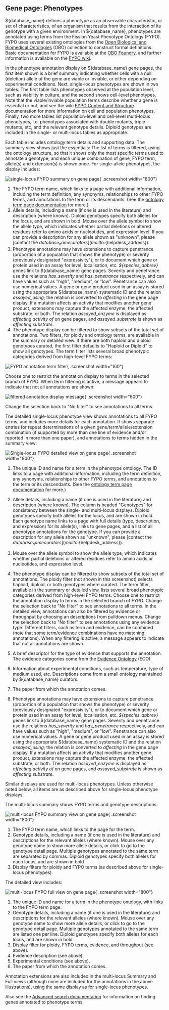 ## Gene page: Phenotypes

${database_name} defines a phenotype as an observable characteristic, or set of
characteristics, of an organism that results from the interaction of
its genotype with a given environment. In ${database_name}, phenotypes are
annotated using terms from the Fission Yeast Phenotype Ontology
(FYPO). FYPO uses several existing ontologies from the 
[Open Biological and Biomedical Ontologies](http://obofoundry.org/) (OBO)
collection to construct formal definitions. Basic documentation for
FYPO is available at the [OBO Foundry](http://obofoundry.org/ontology/fypo.html), and further
information is available on the [FYPO wiki](https://github.com/pombase/fypo/wiki/Fission-Yeast-Phenotype-Ontology-(FYPO)).

In the phenotype annotation display on ${database_name} gene pages, the first
item shown is a brief summary indicating whether cells with a null
(deletion) allele of the gene are viable or inviable, or either
depending on experimental conditions. Next, single-locus phenotypes
are shown in two tables. The first table lists phenotypes observed at
the population level, such as viability in culture, and the second
shows cell-level phenotypes. Note that the viable/inviable population
terms describe whether a gene is essential or not, and see the wiki
[FYPO Content and Structure](https://github.com/pombase/fypo/wiki/FYPO-Content-and-Structure)
documentation for more information on cell and population phenotypes.
Finally, two more tables list population-level and cell-level
multi-locus phenotypes, i.e. phenotypes associated with double
mutants, triple mutants, etc, and the relevant genotype
details. Diploid genotypes are included in the single- or multi-locus
tables as appropriate.

Each table includes ontology term details and supporting data. The
summary view shows just the essentials: The list of terms is filtered,
using the ontology structure, so that it shows only the most specific
terms used to annotate a genotype, and each unique combination of
gene, FYPO term, allele(s) and extension(s) is shown once. For
single-allele phenotypes, the display includes:

![single-locus FYPO summary on gene page](assets/single_fypo_gene_page_summary.png){ .screenshot width="800"}

1.  The FYPO term name, which links to a page with additional
    information, including the term definition, any synonyms,
    relationships to other FYPO terms, and annotations to the term or
    its descendants. (See the [ontology term page documentation](/documentation/ontology-term-page) for more.)
2.  Allele details, including a name (if one is used in the
    literature) and description (where known). Diploid genotypes
    specify both alleles for the locus, and are shown in bold. Mouse
    over the allele symbol to show the allele type, which indicates
    whether partial deletions or altered residues refer to amino acids
    or nucleotides, and expression level. If you can provide a
    description for any allele shown as "unknown", please [contact the
    ${database_name} curators](mailto:${helpdesk_address}).
3.  Phenotype annotations may have extensions to capture penetrance
    (proportion of a population that shows the phenotype) or severity
    (previously designated "expressivity"), or to document which gene
    or protein used in an assay for level, localisation,
    etc. *${species_abbrev}* genes link to ${database_name} gene pages. Severity and
    penetrance use the relations *has\_severity* and *has\_penetrance*
    respectively, and can have values such as "high", "medium", or
    "low". Penetrance can also use numerical values. A gene or gene
    product used in an assay is stored using the appropriate ${database_name}
    systematic ID and the relation *assayed\_using*; the relation is
    converted to *affecting* in the gene page display. If a mutation
    affects an activity that modifies another gene product, extensions
    may capture the affected enzyme, the affected substrate, or
    both. The relation *assayed\_enzyme* is displayed as *affecting
    activity of* on gene pages, and *assayed\_substrate* is shown as
    *affecting substrate*.
4.  The phenotype display can be filtered to show subsets of the total
    set of annotations. Two filters, for ploidy and ontology terms,
    are available in the summary or detailed view. If there are both
    haploid and diploid genotypes curated, the first filter defaults
    to "Haploid or Diploid" to show all genotypes. The term filter
    lists several broad phenotypic categories derived from high-level
    FYPO terms:

![FYPO annotation term filter](assets/fypo_term_filter_pulldown.png){ .screenshot width="160"}

Choose one to restrict the annotation display to terms in the selected
branch of FYPO. When term filtering is active, a message appears to
indicate that not all annotations are shown:

![filtered annotation display message](assets/fypo_showing_n_annotations.png){ .screenshot width="600"}

Change the selection back to "No filter" to see annotations to all
terms.

The detailed single-locus phenotype view shows annotations to all FYPO
terms, and includes more details for each annotation. It shows
separate entries for repeat determinations of a given
gene/term/allele/extension combination (if supported by more than one
line of evidence and/or reported in more than one paper), and
annotations to terms hidden in the summary view:

![Single-locus FYPO detailed view on gene page](assets/single_fypo_gene_page_full.png){ .screenshot width="800"}

1.  The unique ID and name for a term in the phenotype ontology. The
    ID links to a page with additional information, including the term
    definition, any synonyms, relationships to other FYPO terms, and
    annotations to the term or its descendants. (See the [ontology term page documentation](/documentation/ontology-term-page) for
    more.)

2.  Allele details, including a name (if one is used in the
    literature) and description (where known). The column is headed
    "Genotypes" for consistency between the single- and multi-locus
    displays. Diploid genotypes specify both alleles for the locus,
    and are shown in bold. Each genotype name links to a page with
    full details (type, description, and expression) for its
    allele(s), links to gene pages, and a list of all phenotype
    annotations for the genotype. If you can provide a description for
    any allele shown as "unknown", please [contact the ${database_name}
    curators](mailto:${helpdesk_address}).
3.  Mouse over the allele symbol to show the allele type, which
    indicates whether partial deletions or altered residues refer to
    amino acids or nucleotides, and expression level.
4.  The phenotype display can be filtered to show subsets of the total
    set of annotations. The ploidy filter (not shown in this
    screenshot) selects haploid, diploid, or both genotypes where
    curated. The term filter, available in the summary or detailed
    view, lists several broad phenotypic categories derived from
    high-level FYPO terms. Choose one to restrict the annotation
    display to terms in the selected branch of FYPO. Change the
    selection back to "No filter" to see annotations to all terms. In
    the detailed view, annotations can also be filtered by evidence or
    throughput by choosing an descriptions from pulldown menus. Change
    the selection back to "No filter" to see annotations using any
    evidence type. Different filters, such as term and evidence, can
    be combined (note that some term/evidence combinations have no
    matching annotations). When any filtering is active, a message
    appears to indicate that not all annotations are shown.
5.  A brief descriptor for the type of evidence that supports the
    annotation. The evidence categories come from the [Evidence Ontology](http://www.evidenceontology.org/) (ECO).
6.  Information about experimental conditions, such as temperature, type
    of medium used, etc. Descriptions come from a small ontology
    maintained by ${database_name} curators.
7.  The paper from which the annotation comes.
8.  Phenotype annotations may have extensions to capture penetrance
    (proportion of a population that shows the phenotype) or severity
    (previously designated "expressivity"), or to document which gene
    or protein used in an assay for level, localisation,
    etc. *${species_abbrev}* genes link to ${database_name} gene pages. Severity and
    penetrance use the relations *has\_severity* and *has\_penetrance*
    respectively, and can have values such as "high", "medium", or
    "low".  Penetrance can also use numerical values. A gene or gene
    product used in an assay is stored using the appropriate ${database_name}
    systematic ID and the relation *assayed\_using*; the relation is
    converted to *affecting* in the gene page display.  If a mutation
    affects an activity that modifies another gene product, extensions
    may capture the affected enzyme, the affected substrate, or
    both. The relation *assayed\_enzyme* is displayed as *affecting
    activity of* on gene pages, and *assayed\_substrate* is shown as
    *affecting substrate*.

Similar displays are used for multi-locus phenotypes. Unless otherwise
noted below, all items are as described above for single-locus
phenotype displays.

The multi-locus summary shows FYPO terms and genotype descriptions:

![multi-locus FYPO summary view on gene page](assets/multi_fypo_gene_page_summary.png){ .screenshot width="800"}

1.  The FYPO term name, which links to the page for the term.
2.  Genotype details, including a name (if one is used in the
    literature) and descriptions for the relevant alleles (where
    known). Mouse over any genotype name to show more allele details,
    or click to go to the genotype detail page. Multiple genotypes
    annotated to the same term are separated by commas. Diploid
    genotypes specify both alleles for each locus, and are shown in
    bold.
3.  Display filters for ploidy and FYPO terms (as described above for
    single-locus phenotypes).

The detailed view includes:

![multi-locus FYPO full view on gene page](assets/multi_fypo_gene_page_full.png){ .screenshot width="800"}

1.  The unique ID and name for a term in the phenotype ontology, with
    links to the FYPO term page.
2.  Genotype details, including a name (if one is used in the
    literature) and descriptions for the relevant alleles (where
    known). Mouse over any genotype name to show more allele details,
    or click to go to the genotype detail page. Multiple genotypes
    annotated to the same term are listed one per line. Diploid
    genotypes specify both alleles for each locus, and are shown in
    bold.
3.  Display filter for ploidy, FYPO terms, evidence, and throughput (see above).
4.  Evidence description (see above).
5.  Experimental conditions (see above).
6.  The paper from which the annotation comes.

Annotation extensions are also included in the multi-locus Summary and
Full views (although none are included for the annotations in the above
illustrations), using the same display as for single-locus phenotypes.

Also see the [Advanced search documentation](/documentation/advanced-search) for
information on finding genes annotated to phenotype terms.
